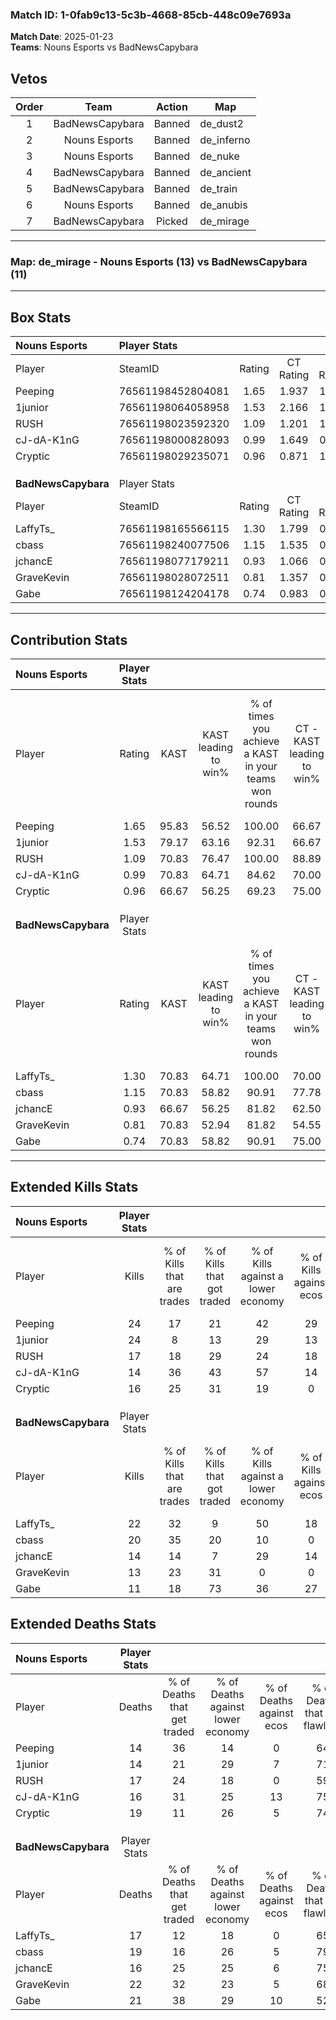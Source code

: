 ### Match ID: 1-0fab9c13-5c3b-4668-85cb-448c09e7693a  
**Match Date**: 2025-01-23  
**Teams**: Nouns Esports vs BadNewsCapybara  

## Vetos  

| Order | Team | Action | Map |
| :---: | :--: | :----: | --- |
| 1 | BadNewsCapybara | Banned | de_dust2 |
| 2 | Nouns Esports | Banned | de_inferno |
| 3 | Nouns Esports | Banned | de_nuke |
| 4 | BadNewsCapybara | Banned | de_ancient |
| 5 | BadNewsCapybara | Banned | de_train |
| 6 | Nouns Esports | Banned | de_anubis |
| 7 | BadNewsCapybara | Picked | de_mirage |

---  

### **Map**: de_mirage - Nouns Esports (13) vs BadNewsCapybara (11)  
---  

## Box Stats  

| **Nouns Esports**   | Player Stats      |        |           |          |       |       |       |         |        |      |     |
| :- | :- | :-: | :-: | :-: | :-: | :-: | :-: | :-: | :-: | :-: | :-: |
| Player              | SteamID           | Rating | CT Rating | T Rating | KAST  |  ADR  | Kills | Assists | Deaths | K/D  | HS% |
| Peeping             | 76561198452804081 |  1.65  |   1.937   |  1.591   | 95.83 | 95.9  |  24   |    7    |   14   | 1.71 | 58  |
| 1junior             | 76561198064058958 |  1.53  |   2.166   |  1.047   | 79.17 | 100.4 |  24   |    5    |   14   | 1.71 | 50  |
| RUSH                | 76561198023592320 |  1.09  |   1.201   |  1.110   | 70.83 | 79.7  |  17   |    5    |   17   | 1.00 | 64  |
| cJ-dA-K1nG          | 76561198000828093 |  0.99  |   1.649   |  0.544   | 70.83 | 72.7  |  14   |    6    |   16   | 0.88 | 57  |
| Cryptic             | 76561198029235071 |  0.96  |   0.871   |  1.141   | 66.67 | 72.6  |  16   |    6    |   19   | 0.84 | 81  |
|                     |                   |        |           |          |       |       |       |         |        |      |     |
|                     |                   |        |           |          |       |       |       |         |        |      |     |
|                     |                   |        |           |          |       |       |       |         |        |      |     |
| **BadNewsCapybara** | Player Stats      |        |           |          |       |       |       |         |        |      |     |
| Player              | SteamID           | Rating | CT Rating | T Rating | KAST  |  ADR  | Kills | Assists | Deaths | K/D  | HS% |
| LaffyTs_            | 76561198165566115 |  1.30  |   1.799   |  0.897   | 70.83 | 90.5  |  22   |    5    |   17   | 1.29 | 63  |
| cbass               | 76561198240077506 |  1.15  |   1.535   |  0.890   | 70.83 | 82.8  |  20   |    1    |   19   | 1.05 | 80  |
| jchancE             | 76561198077179211 |  0.93  |   1.066   |  0.974   | 66.67 | 62.4  |  14   |    8    |   16   | 0.88 | 28  |
| GraveKevin          | 76561198028072511 |  0.81  |   1.357   |  0.570   | 70.83 | 70.0  |  13   |    6    |   22   | 0.59 | 76  |
| Gabe                | 76561198124204178 |  0.74  |   0.983   |  0.885   | 70.83 | 65.7  |  11   |    6    |   21   | 0.52 | 45  |
---  

## Contribution Stats  

| **Nouns Esports**   | Player Stats |       |                      |                                                        |                           |                                                             |                          |                                                            |
| :- | :-: | :-: | :-: | :-: | :-: | :-: | :-: | :-: |
| Player              |    Rating    | KAST  | KAST leading to win% | % of times you achieve a KAST in your teams won rounds | CT - KAST leading to win% | CT - % of times you achieve a KAST in your teams won rounds | T - KAST leading to win% | T - % of times you achieve a KAST in your teams won rounds |
| Peeping             |     1.65     | 95.83 |        56.52         |                         100.00                         |           66.67           |                           100.00                            |          45.45           |                           100.00                           |
| 1junior             |     1.53     | 79.17 |        63.16         |                         92.31                          |           66.67           |                           100.00                            |          57.14           |                           80.00                            |
| RUSH                |     1.09     | 70.83 |        76.47         |                         100.00                         |           88.89           |                           100.00                            |          62.50           |                           100.00                           |
| cJ-dA-K1nG          |     0.99     | 70.83 |        64.71         |                         84.62                          |           70.00           |                            87.50                            |          57.14           |                           80.00                            |
| Cryptic             |     0.96     | 66.67 |        56.25         |                         69.23                          |           75.00           |                            75.00                            |          37.50           |                           60.00                            |
|                     |              |       |                      |                                                        |                           |                                                             |                          |                                                            |
|                     |              |       |                      |                                                        |                           |                                                             |                          |                                                            |
|                     |              |       |                      |                                                        |                           |                                                             |                          |                                                            |
| **BadNewsCapybara** | Player Stats |       |                      |                                                        |                           |                                                             |                          |                                                            |
| Player              |    Rating    | KAST  | KAST leading to win% | % of times you achieve a KAST in your teams won rounds | CT - KAST leading to win% | CT - % of times you achieve a KAST in your teams won rounds | T - KAST leading to win% | T - % of times you achieve a KAST in your teams won rounds |
| LaffyTs_            |     1.30     | 70.83 |        64.71         |                         100.00                         |           70.00           |                           100.00                            |          57.14           |                           100.00                           |
| cbass               |     1.15     | 70.83 |        58.82         |                         90.91                          |           77.78           |                           100.00                            |          37.50           |                           75.00                            |
| jchancE             |     0.93     | 66.67 |        56.25         |                         81.82                          |           62.50           |                            71.43                            |          50.00           |                           100.00                           |
| GraveKevin          |     0.81     | 70.83 |        52.94         |                         81.82                          |           54.55           |                            85.71                            |          50.00           |                           75.00                            |
| Gabe                |     0.74     | 70.83 |        58.82         |                         90.91                          |           75.00           |                            85.71                            |          44.44           |                           100.00                           |
---  

## Extended Kills Stats  

| **Nouns Esports**   | Player Stats |                            |                            |                                    |                         |                              |                                 |                                       |                    |           |
| :- | :-: | :-: | :-: | :-: | :-: | :-: | :-: | :-: | :-: | :-: |
| Player              |    Kills     | % of Kills that are trades | % of Kills that got traded | % of Kills against a lower economy | % of Kills against ecos | % of Kills that are flawless | % of Kills that are close duels | % of Kills that are assisted by flash | Pistol Round Kills | AWP Kills |
| Peeping             |      24      |             17             |             21             |                 42                 |           29            |              58              |                4                |                   4                   |         1          |     0     |
| 1junior             |      24      |             8              |             13             |                 29                 |           13            |              67              |                0                |                   4                   |         3          |     6     |
| RUSH                |      17      |             18             |             29             |                 24                 |           18            |              65              |                6                |                   6                   |         1          |     0     |
| cJ-dA-K1nG          |      14      |             36             |             43             |                 57                 |           14            |              64              |                7                |                  14                   |         0          |     0     |
| Cryptic             |      16      |             25             |             31             |                 19                 |            0            |              88              |                6                |                   0                   |         3          |     0     |
|                     |              |                            |                            |                                    |                         |                              |                                 |                                       |                    |           |
|                     |              |                            |                            |                                    |                         |                              |                                 |                                       |                    |           |
|                     |              |                            |                            |                                    |                         |                              |                                 |                                       |                    |           |
| **BadNewsCapybara** | Player Stats |                            |                            |                                    |                         |                              |                                 |                                       |                    |           |
| Player              |    Kills     | % of Kills that are trades | % of Kills that got traded | % of Kills against a lower economy | % of Kills against ecos | % of Kills that are flawless | % of Kills that are close duels | % of Kills that are assisted by flash | Pistol Round Kills | AWP Kills |
| LaffyTs_            |      22      |             32             |             9              |                 50                 |           18            |              64              |                9                |                   9                   |         0          |     0     |
| cbass               |      20      |             35             |             20             |                 10                 |            0            |              75              |                5                |                   5                   |         2          |     0     |
| jchancE             |      14      |             14             |             7              |                 29                 |           14            |              71              |                7                |                   0                   |         0          |     6     |
| GraveKevin          |      13      |             23             |             31             |                 0                  |            0            |              62              |                8                |                   0                   |         4          |     0     |
| Gabe                |      11      |             18             |             73             |                 36                 |           27            |              64              |                0                |                   9                   |         1          |     0     |
## Extended Deaths Stats  

| **Nouns Esports**   | Player Stats |                             |                                   |                          |                               |                            |                           |               |
| :- | :-: | :-: | :-: | :-: | :-: | :-: | :-: | :-: |
| Player              |    Deaths    | % of Deaths that get traded | % of Deaths against lower economy | % of Deaths against ecos | % of Deaths that are flawless | % of Deaths that are close | % of Deaths while blinded | Deaths to AWP |
| Peeping             |      14      |             36              |                14                 |            0             |              64               |             0              |             7             |       0       |
| 1junior             |      14      |             21              |                29                 |            7             |              71               |             14             |             0             |       2       |
| RUSH                |      17      |             24              |                18                 |            0             |              59               |             6              |             0             |       1       |
| cJ-dA-K1nG          |      16      |             31              |                25                 |            13            |              75               |             6              |             6             |       2       |
| Cryptic             |      19      |             11              |                26                 |            5             |              74               |             5              |            11             |       1       |
|                     |              |                             |                                   |                          |                               |                            |                           |               |
|                     |              |                             |                                   |                          |                               |                            |                           |               |
|                     |              |                             |                                   |                          |                               |                            |                           |               |
| **BadNewsCapybara** | Player Stats |                             |                                   |                          |                               |                            |                           |               |
| Player              |    Deaths    | % of Deaths that get traded | % of Deaths against lower economy | % of Deaths against ecos | % of Deaths that are flawless | % of Deaths that are close | % of Deaths while blinded | Deaths to AWP |
| LaffyTs_            |      17      |             12              |                18                 |            0             |              65               |             6              |             0             |       1       |
| cbass               |      19      |             16              |                26                 |            5             |              79               |             5              |             5             |       2       |
| jchancE             |      16      |             25              |                25                 |            6             |              75               |             0              |            13             |       1       |
| GraveKevin          |      22      |             32              |                23                 |            5             |              68               |             5              |             9             |       2       |
| Gabe                |      21      |             38              |                29                 |            10            |              52               |             5              |             0             |       0       |
